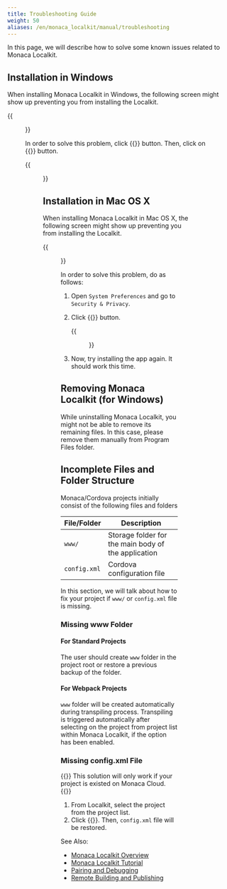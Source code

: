```yaml
---
title: Troubleshooting Guide
weight: 50
aliases: /en/monaca_localkit/manual/troubleshooting
---
```


In this page, we will describe how to solve some known issues related to
Monaca Localkit.

## Installation in Windows

When installing Monaca Localkit in Windows, the following screen might
show up preventing you from installing the Localkit.

{{<figure src="/images/monaca_localkit/manual/troubleshooting/1.png">}}

In order to solve this problem, click {{<guilabel name="More Info">}} button. Then, click on {{<guilabel name="Run Anyway">}} button.

{{<figure src="/images/monaca_localkit/manual/troubleshooting/2.png">}}

## Installation in Mac OS X

When installing Monaca Localkit in Mac OS X, the following screen might
show up preventing you from installing the Localkit.

{{<figure src="/images/monaca_localkit/manual/troubleshooting/3.png">}}

In order to solve this problem, do as follows:

1.  Open `System Preferences` and go to `Security & Privacy`.
2.  Click {{<guilabel name="Open Anyway">}} button.

    {{<figure src="/images/monaca_localkit/manual/troubleshooting/4.png">}}

3.  Now, try installing the app again. It should work this time.

## Removing Monaca Localkit (for Windows)

While uninstalling Monaca Localkit, you might not be able to remove its
remaining files. In this case, please remove them manually from Program
Files folder.

## Incomplete Files and Folder Structure

Monaca/Cordova projects initially consist of the following files and
folders

| File/Folder | Description |
|-------------|-------------|
| `www/` |	Storage folder for the main body of the application |
| `config.xml` |	Cordova configuration file |


In this section, we will talk about how to fix your project if `www/` or
`config.xml` file is missing.

### Missing www Folder

#### For Standard Projects

The user should create `www` folder in the project root or restore a
previous backup of the folder.

#### For Webpack Projects

`www` folder will be created automatically during transpiling process.
Transpiling is triggered automatically after selecting on the project
from project list within Monaca Localkit, if the option has been
enabled.

### Missing config.xml File

{{<note>}}
    This solution will only work if your project is existed on Monaca Cloud.
{{</note>}}

1.  From Localkit, select the project from the project list.
2.  Click {{<guilabel name="Download">}}. Then, `config.xml` file will be restored.


See Also:

- [Monaca Localkit Overview](../overview)
- [Monaca Localkit Tutorial](../tutorial)
- [Pairing and Debugging](../pairing_debugging)
- [Remote Building and Publishing](../build_publish)
